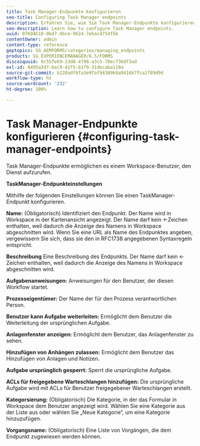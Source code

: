 ```yaml
---
title: Task Manager-Endpunkte konfigurieren
seo-title: Configuring Task Manager endpoints
description: Erfahren Sie, wie Sie Task Manager-Endpunkte konfigurieren.
seo-description: Learn how to configure Task Manager endpoints.
uuid: 07604b10-0bd7-4bce-9624-7ebac4754f56
contentOwner: admin
content-type: reference
geptopics: SG_AEMFORMS/categories/managing_endpoints
products: SG_EXPERIENCEMANAGER/6.5/FORMS
discoiquuid: 9c55feb9-23d8-4798-a3c5-70ec736df3ad
exl-id: 8495a3d7-6ac9-41f5-b1f9-31decaba118a
source-git-commit: b220adf6fa3e9faf94389b9a9416b7fca2f89d9d
workflow-type: ht
source-wordcount: '232'
ht-degree: 100%

---
```


# Task Manager-Endpunkte konfigurieren {#configuring-task-manager-endpoints}

Task Manager-Endpunkte ermöglichen es einem Workspace-Benutzer, den Dienst aufzurufen.

**TaskManager-Endpunkteinstellungen**

Mithilfe der folgenden Einstellungen können Sie einen TaskManager-Endpunkt konfigurieren.

**Name:** (Obligatorisch) Identifiziert den Endpunkt. Der Name wird in Workspace in der Kartenansicht angezeigt. Der Name darf kein &lt;-Zeichen enthalten, weil dadurch die Anzeige des Namens in Workspace abgeschnitten wird. Wenn Sie eine URL als Name des Endpunktes angeben, vergewissern Sie sich, dass sie den in RFC1738 angegebenen Syntaxregeln entspricht.

**Beschreibung** Eine Beschreibung des Endpunkts. Der Name darf kein &lt;-Zeichen enthalten, weil dadurch die Anzeige des Namens in Workspace abgeschnitten wird.

**Aufgabenanweisungen:** Anweisungen für den Benutzer, der diesen Workflow startet.

**Prozesseigentümer:** Der Name der für den Prozess verantwortlichen Person.

**Benutzer kann Aufgabe weiterleiten:** Ermöglicht dem Benutzer die Weiterleitung der ursprünglichen Aufgabe.

**Anlagenfenster anzeigen:** Ermöglicht dem Benutzer, das Anlagenfenster zu sehen.

**Hinzufügen von Anhängen zulassen:** Ermöglicht dem Benutzer das Hinzufügen von Anlagen und Notizen.

**Aufgabe ursprünglich gesperrt:** Sperrt die ursprüngliche Aufgabe.

**ACLs für freigegebene Warteschlangen hinzufügen:** Die ursprüngliche Aufgabe wird mit ACLs für Benutzer freigegebener Warteschlangen erstellt.

**Kategorsierung:** (Obligatorisch) Die Kategorie, in der das Formular in Workspace dem Benutzer angezeigt wird. Wählen Sie eine Kategorie aus der Liste aus oder wählen Sie „Neue Kategorie“, um eine Kategorie hinzuzufügen.

**Vorgangsname:** (Obligatorisch) Eine Liste von Vorgängen, die dem Endpunkt zugewiesen werden können.
